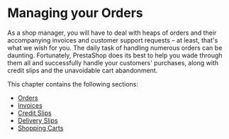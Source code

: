 # Managing your Orders

As a shop manager, you will have to deal with heaps of orders and their accompanying invoices and customer support requests – at least, that's what we wish for you. The daily task of handling numerous orders can be daunting. Fortunately, PrestaShop does its best to help you wade through them all and successfully handle your customers' purchases, along with credit slips and the unavoidable cart abandonment.

This chapter contains the following sections:

* [Orders](order-list.md)
* [Invoices](invoices.md)
* [Credit Slips](credit-slips.md)
* [Delivery Slips](delivery-slips.md)
* [Shopping Carts](shopping-carts.md)

